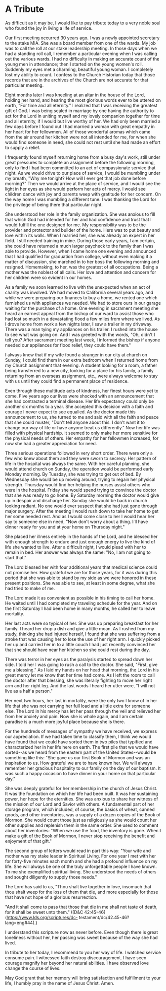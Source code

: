 # A Tribute

As difficult as it may be, I would like to pay tribute today to a very noble
soul who found the joy in living a life of service.

Our first meeting occurred 30 years ago. I was a newly appointed secretary to
the stake MIA. She was a board member from one of the wards. My job was to
call the roll at our stake leadership meeting. In those days when we had a
standing roll call, I remember a particular evening when I was calling out the
various wards. I had no difficulty in making an accurate count of the young
men in attendance; then I started on the young women's roll. Suddenly my eyes
met a charming, beautiful young woman. I completely lost my ability to count.
I confess to the Church Historian today that those records that are in the
archives of the Church are not accurate for that particular meeting.

Eight months later I was kneeling at an altar in the house of the Lord,
holding her hand, and hearing the most glorious words ever to be uttered on
earth, "For time and all eternity." I realized that I was receiving the
greatest gift of God. I was being sealed in marriage by one having the
authority to act for the Lord in uniting myself and my lovely companion
together for time and all eternity, if I would but live worthy of her. We had
only been married a few days before I found out I had married a woman with
great empathy in her heart for her fellowmen. All of those wonderful aromas
which came from the air around her kitchen were not all intended for me, for
when she would find someone in need, she could not rest until she had made an
effort to supply a relief.

I frequently found myself returning home from a busy day's work, still under
great pressures to complete an assignment before the following morning, only
to find I had been committed to an act of compassionate service that night. As
we would drive to our place of service, I would be mumbling under my breath,
"Why me tonight? How will I ever get that job done before morning?" Then we
would arrive at the place of service, and I would see the light in her eyes as
she would perform her acts of mercy. I would see children dance with joy and
parents weep with gratitude for her concern. On the way home I was mumbling a
different tune. I was thanking the Lord for the privilege of being there that
particular night.

She understood her role in the family organization. She was anxious to fill
that which God had intended for her and had confidence and trust that I would
fulfill the one designed for me. My responsibility was to be the provider and
protector and builder of the home. Hers was to put beauty and love within its
walls. When I married her, she was already an expert in her field. I still
needed training in mine. During those early years, I am certain, she could
have returned a much larger paycheck to the family than I was able to provide.
However, when I came home one evening and announced that I had qualified for
graduation from college, without even making it a matter of discussion, she
marched in to her boss the following morning and resigned. Homemaking, to her,
was the greatest of all occupations. Being a mother was the noblest of all
calls. Her love and attention and concern for her children were so evident in
our homes.

As a family we soon learned to live with the unexpected when an act of charity
was involved. We had moved to California several years ago, and while we were
preparing our finances to buy a home, we rented one which furnished us with
appliances we needed. We had to store ours in our garage waiting for the
purchase of a home. One evening in sacrament meeting she heard an earnest
appeal from the bishop of our ward to assist those who had lost so much in a
devastating flood a few miles from where we lived. As I drove home from work a
few nights later, I saw a trailer in my driveway. There was a man tying my
appliances on his trailer. I rushed into the house to see what was going on.
And I was greeted with the words, "Oh, didn't I tell you? After sacrament
meeting last week, I informed the bishop if anyone needed our appliances for
flood relief, they could have them."

I always knew that if my wife found a stranger in our city at church on
Sunday, I could find them in our extra bedroom when I returned home from my
Church assignment that evening. A student looking for a room, a father being
transferred to a new city, looking for a place for his family, a family
returning from an overseas assignment, etc., were always welcome to stay with
us until they could find a permanent place of residence.

Even through these multitude acts of kindness, her finest hours were yet to
come. Five years ago our lives were shocked with an announcement that she had
contracted a terminal disease. Her life expectancy could only be another six
months to a year. She accepted this decision with a faith and courage I never
expect to see equalled. As the doctor made this announcement to us, she turned
to me and said with all the faith and peace that she could muster, "Don't tell
anyone about this. I don't want it to change our way of life or have anyone
treat us differently." Now her life was filled with physical hardship. It
seemed to only make her more sensitive for the physical needs of others. Her
empathy for her fellowmen increased, for now she had a greater appreciation
for need.

Three serious operations followed in very short order. There were only a few
who knew about them and they were sworn to secrecy. Her pattern of life in the
hospital was always the same. With her careful planning, she would attend
church on Sunday, the operation would be performed early Monday morning. By
Tuesday, she was trying to get out of bed. By Wednesday she would be up moving
around, trying to regain her physical strength. Thursday would find her
helping the nurses assist others who were in the hospital. Friday she would
spend trying to convince the doctor that she was ready to go home. By Saturday
morning the doctor would give up in despair and discharge her. Sunday she
would be back in church looking radiant. No one would ever suspect that she
had just gone through major surgery. After the meeting I would rush down to
take her home to get her some needed rest. And as I would come close to her I
would hear her say to someone else in need, "Now don't worry about a thing.
I'll have dinner ready for you and at your home on Thursday night."

She placed her illness entirely in the hands of the Lord, and he blessed her
with enough strength to endure and just enough energy to live the kind of life
she wanted to live. After a difficult night, I would plead with her to remain
in bed. Her answer was always the same: "No, I am not going to start that."

The Lord blessed her with four additional years that medical science could not
promise her. How grateful we are for those years, for it was during this
period that she was able to stand by my side as we were honored in these
present positions. She was able to see, at least in some degree, what she had
tried to make of me.

The Lord made it as convenient as possible in his timing to call her home. He
waited until I had completed my traveling schedule for the year. And on the
first Saturday I had been home in many months, he called her to leave
mortality.

Her last acts were so typical of her. She was up preparing breakfast for her
family. I heard her drop a dish and give a little moan. As I rushed from my
study, thinking she had injured herself, I found that she was suffering from a
stroke that was causing her to lose the use of her right arm. I quickly picked
her up and carried her in to a little couch I had just recently convinced her
that she should have near her kitchen so she could rest during the day.

There was terror in her eyes as the paralysis started to spread down her side.
I told her I was going to rush a call to the doctor. She said, "First, give me
a blessing." As I laid my hands on her head that morning, the Lord in his
great mercy let me know that her time had come. As I left the room to call the
doctor after that blessing, she was literally fighting to move her right arm
and her right leg. And the last words I heard her utter were, "I will not live
as a half a person."

Her next two hours, her last in mortality, were the only two I know of in her
life that she was not carrying her full load and a little extra for someone
else. The Lord in his mercy has let her pass through the veil and relieved her
from her anxiety and pain. Now she is whole again, and I am certain paradise
is a much more joyful place because she is there.

For the hundreds of messages of sympathy we have received, we express our
appreciation. If we had taken time to classify them, I think we would have
found that we could have sorted them in two piles that typified and
characterized her in her life here on earth. The first pile that we would have
sorted--as we heard from the eastern part of the United States--would be
something like this: "She gave us our first Book of Mormon and was an
inspiration to us. How grateful we are to have known her. We will always
remember her gracious hospitality to our family on the day of our baptism. It
was such a happy occasion to have dinner in your home on that particular day."

She was deeply grateful for her membership in the church of Jesus Christ. It
was the foundation on which her life had been built. It was her sustaining
power, her hope for the eternities. She was anxious to share her witness of
the mission of our Lord and Savior with others. A fundamental part of her
storage program, which included, of course, the basics of wheat, canned goods,
and other inventories, was a supply of a dozen copies of the Book of Mormon.
She would count those just as religiously as she would count her other
supplies and replenish them in the same order. She used to comment about her
inventories: "When we use the food, the inventory is gone. When I make a gift
of the Book of Mormon, I never stop receiving the benefit and enjoyment of
that gift."

The second group of letters would read in part this way: "Your wife and mother
was my stake leader in Spiritual Living. For one year I met with her for
forty-five minutes each month and she had a profound influence on my life. She
will always be one of the truly unforgettable people I have known. To me she
exemplified spiritual living. She understood the needs of others and sought
diligently to supply those needs."

The Lord has said to us, "Thou shalt live together in love, insomuch that thou
shalt weep for the loss of them that die, and more especially for those that
have not hope of a glorious resurrection.

"And it shall come to pass that those that die in me shall not taste of death,
for it shall be sweet unto them." ([D&amp;C
42:45-46](https://www.lds.org/scriptures/dc-
testament/dc/42.45-46?lang=eng#44).)

I understand this scripture now as never before. Even though there is great
loneliness without her, her passing was sweet because of the way she had
lived.

In tribute to her today, I recommend to you her way of life. I watched service
consume pain. I witnessed faith destroy discouragement. I have seen courage
magnify her beyond her natural abilities. I have observed love change the
course of lives.

May God grant that her memory will bring satisfaction and fulfillment to your
life, I humbly pray in the name of Jesus Christ. Amen.

